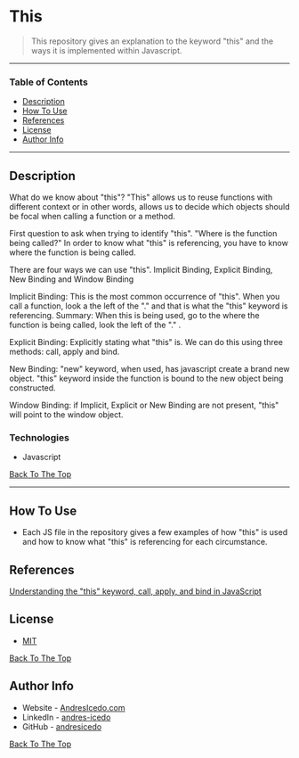 # This

> This repository gives an explanation to the keyword "this" and the ways it is implemented within Javascript.

---

### Table of Contents

- [Description](#description)
- [How To Use](#how-to-use)
- [References](#references)
- [License](#license)
- [Author Info](#author-info)

---

## Description

What do we know about "this"?
"This" allows us to reuse functions with different context or in other words, 
allows us to decide which objects should be focal when calling a function or 
a method.

First question to ask when trying to identify "this".
"Where is the function being called?" 
In order to know what "this" is referencing, you have to know where the 
function is being called.

There are four ways we can use "this".
Implicit Binding, Explicit Binding, New Binding and Window Binding

Implicit Binding: This is the most common occurrence of "this". When you call 
a function, look a the left of the "." and that is what the "this" keyword is 
referencing. Summary: When this is being used, go to the where the function is 
being called, look the left of the "." .

Explicit Binding: Explicitly stating what "this" is. We can do this using 
three methods: call, apply and bind.

New Binding: "new" keyword, when used, has javascript create a brand new object. 
"this" keyword inside the function is bound to the new object being constructed.

Window Binding: if Implicit, Explicit or New Binding are not present, "this" 
will point to the window object.


### Technologies

- Javascript

[Back To The Top](#This)

---

## How To Use

- Each JS file in the repository gives a few examples of how "this" is used and 
how to know what "this" is referencing for each circumstance.


## References

[Understanding the "this" keyword, call, apply, and bind in JavaScript](https://youtu.be/zE9iro4r918)

## License

* [MIT](https://opensource.org/licenses/MIT)

[Back To The Top](#This)

## Author Info

- Website - [AndresIcedo.com](https://AndresIcedo.com/)
- LinkedIn - [andres-icedo](https://www.linkedin.com/in/andres-icedo/)
- GitHub - [andresicedo](https://github.com/andresicedo)


[Back To The Top](#This)
